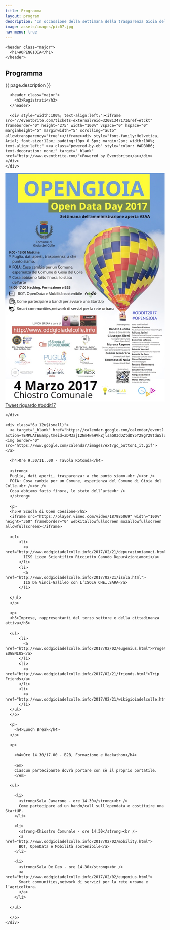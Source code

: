 ```yaml
---
title: Programma
layout: program
description: 'In occassione della settimana della trasparenza Gioia del Colle sarà la sede del primo Open Data Day'
image: assets/images/pic07.jpg
nav-menu: true
---
```


<section id="one">
  <div class="inner">
    
    <header class="major">
      <h1>#OPENGIOIA</h1>
    </header>

<!-- Content -->
<h2 id="content">Programma</h2>
<p>
  {{ page.description }}
</p>

  <div class="row">
    <div class="12u 12u$(small)">
      
      <header class="major">
        <h3>Registrati</h3>
      </header>

      <div style="width:100%; text-align:left;"><iframe src="//eventbrite.com/tickets-external?eid=32081347173&ref=etckt" frameborder="0" height="275" width="100%" vspace="0" hspace="0" marginheight="5" marginwidth="5" scrolling="auto" allowtransparency="true"></iframe><div style="font-family:Helvetica, Arial; font-size:12px; padding:10px 0 5px; margin:2px; width:100%; text-align:left;" ><a class="powered-by-eb" style="color: #ADB0B6; text-decoration: none;" target="_blank" href="http://www.eventbrite.com/">Powered by Eventbrite</a></div></div>
    </div>
  </div>

  <div class="row">
    <div class="6u 12u$(small)">
      <span class="image fit">
      <img src="assets/images/manifestooddit17_small.jpg" alt="" data-position="center center" />
      </span>
      <a class="twitter-timeline"  href="https://twitter.com/hashtag/oddit17" data-widget-id="834347163018788864">Tweet riguardo #oddit17</a>
      <script>!function(d,s,id){var js,fjs=d.getElementsByTagName(s)[0],p=/^http:/.test(d.location)?'http':'https';if(!d.getElementById(id)){js=d.createElement(s);js.id=id;js.src=p+"://platform.twitter.com/widgets.js";fjs.parentNode.insertBefore(js,fjs);}}(document,"script","twitter-wjs");</script>
          
    </div>

    <div class="6u 12u$(small)">
      <a target="_blank" href="https://calendar.google.com/calendar/event?action=TEMPLATE&amp;tmeid=ZDM3ajI2Nm4waHVkZjlsaG83dDZtdDY5Y28gY29tdW5lZ2lvaWFsaXZlQG0&amp;tmsrc=comunegioialive%40gmail.com"><img border="0" src="https://www.google.com/calendar/images/ext/gc_button1_it.gif"></a>

      <h4>Ore 9.30/11..00 - Tavola Rotonda</h4>

      <strong>
      Puglia, dati aperti, trasparenza: a che punto siamo.<br /><br />
      FOIA: Cosa cambia per un Comune, esperienza del Comune di Gioia del Colle.<br /><br />
      Cosa abbiamo fatto finora, lo stato dell’arte<br />
      </strong>
      
      <p>
      <h5>A Scuola di Open Coesione</h5>
      <iframe src="https://player.vimeo.com/video/187985069" width="100%" height="360" frameborder="0" webkitallowfullscreen mozallowfullscreen allowfullscreen></iframe>

      <ul>
          <li>
            <a href="http://www.oddgioiadelcolle.info/2017/02/21/depurazioniamoci.html">
            IISS Liceo Scientifico Ricciotto Canudo DepurAzioniamoci</a>
          </li>
          <li>
            <a href="http://www.oddgioiadelcolle.info/2017/02/21/isola.html">
            IIS Da Vinci-Galileo con L’ISOLA CHE….SARA</a>
          </li>

      </ul>
      </p>

      <p>
      <h5>Imprese, rappresentanti del terzo settore e della cittadinanza attiva</h5>

      <ul>
          <li>
            <a href="http://www.oddgioiadelcolle.info/2017/02/02/eugenius.html">Progetto EUGENIUS</a>
          </li>
          <li>
            <a href="http://www.oddgioiadelcolle.info/2017/02/21/friends.html">Trip Friends</a>
          </li>
          <li>
            <a href="http://www.oddgioiadelcolle.info/2017/02/21/wikigioiadelcolle.html">WikiGioiadelColle</a>
          </li>
      </ul>
      </p>

      <p>
        <h4>Lunch Break</h4>
      </p>

      <p>

        <h4>Ore 14.30/17.00 - B2B, Formazione e Hackathon</h4>

        <em>
        Ciascun partecipante dovrà portare con sè il proprio portatile.
        </em>

      <ul>

        <li>
          <strong>Sala Javarone - ore 14.30</strong><br />
          Come partecipare ad un bando/call sull’opendata e costituire una StartUP.
        </li>

        <li>
          <strong>Chiostro Comunale - ore 14.30</strong><br />
          <a href="http://www.oddgioiadelcolle.info/2017/02/02/mobility.html">
          BOT, OpenData e Mobilità sostenibile</a>
        </li>

        <li>
          <strong>Sala De Deo - ore 14.30</strong><br />
          <a href="http://www.oddgioiadelcolle.info/2017/02/02/eugenius.html">
          Smart communities,network di servizi per la rete urbana e l’agricoltura.
          </a>
        </li>

      </ul>

      </p>
    </div>
  </div>
</div>
</section>

<!--
<section id="banner" class="style2">
  
  <div class="inner">
    
    <span class="image">
      <img src="{{ site.baseurl }}/%7B%7B%20page.image%20%7D%7D" alt="">
    </span>

    <header class="major">

    <h2>#OPENGIOIA</h2>

    </header>

    <div class="content">

    {{ page.description }}

    </div>

  </div>

</section>

<div id="main">

  <section id="one">

    <div class="inner">
      
      <header class="major">
        <h3>Registrati</h3>
      </header>

      <div style="width:100%; text-align:left;"><iframe src="//eventbrite.com/tickets-external?eid=32081347173&ref=etckt" frameborder="0" height="275" width="100%" vspace="0" hspace="0" marginheight="5" marginwidth="5" scrolling="auto" allowtransparency="true"></iframe><div style="font-family:Helvetica, Arial; font-size:12px; padding:10px 0 5px; margin:2px; width:100%; text-align:left;" ><a class="powered-by-eb" style="color: #ADB0B6; text-decoration: none;" target="_blank" href="http://www.eventbrite.com/">Powered by Eventbrite</a></div></div>

    </div>
  </section>

  <section id="two" class="spotlights">

    <section>

      <span class="image fit">
      <img src="assets/images/manifestooddit17_small.jpg" alt="" data-position="center center" />
      </span>

      <div class="content">
        <div class="inner">
          <header class="major">

          <h3>Programma</h3>

          <a target="_blank" href="https://calendar.google.com/calendar/event?action=TEMPLATE&amp;tmeid=ZDM3ajI2Nm4waHVkZjlsaG83dDZtdDY5Y28gY29tdW5lZ2lvaWFsaXZlQG0&amp;tmsrc=comunegioialive%40gmail.com"><img border="0" src="https://www.google.com/calendar/images/ext/gc_button1_it.gif"></a>

          </header>

          <h4>Ore 9.30/11..00 - Tavola Rotonda</h4>

          <strong>
          Puglia, dati aperti, trasparenza: a che punto siamo.<br /><br />
          FOIA: Cosa cambia per un Comune, esperienza del Comune di Gioia del Colle.<br /><br />
          Cosa abbiamo fatto finora, lo stato dell’arte<br />
          </strong>
          
          <p>
          <h5>A Scuola di Open Coesione</h5>
          <iframe src="https://player.vimeo.com/video/187985069" width="100%" height="360" frameborder="0" webkitallowfullscreen mozallowfullscreen allowfullscreen></iframe>

          <ul>
              <li>
                <a href="http://www.oddgioiadelcolle.info/2017/02/21/depurazioniamoci.html">
                IISS Liceo Scientifico Ricciotto Canudo DepurAzioniamoci</a>
              </li>
              <li>
                <a href="http://www.oddgioiadelcolle.info/2017/02/21/isola.html">
                IIS Da Vinci-Galileo con L’ISOLA CHE….SARA</a>
              </li>
  
          </ul>
          </p>

          <p>
          <h5>Imprese, rappresentanti del terzo settore e della cittadinanza attiva</h5>

          <ul>
              <li>
                <a href="http://www.oddgioiadelcolle.info/2017/02/02/eugenius.html">Progetto EUGENIUS</a>
              </li>
              <li>
                <a href="http://www.oddgioiadelcolle.info/2017/02/21/friends.html">Trip Friends</a>
              </li>
              <li>
                <a href="http://www.oddgioiadelcolle.info/2017/02/21/wikigioiadelcolle.html">WikiGioiadelColle</a>
              </li>
          </ul>
          </p>

          <p>
            <h4>Lunch Break</h4>
          </p>

          <p>

            <h4>Ore 14.30/17.00 - B2B, Formazione e Hackathon</h4>

            <em>
            Ciascun partecipante dovrà portare con sè il proprio portatile.
            </em>

          <ul>

            <li>
              <strong>Sala Javarone - ore 14.30</strong><br />
              Come partecipare ad un bando/call sull’opendata e costituire una StartUP.
            </li>

            <li>
              <strong>Chiostro Comunale - ore 14.30</strong><br />
              <a href="http://www.oddgioiadelcolle.info/2017/02/02/mobility.html">
              BOT, OpenData e Mobilità sostenibile</a>
            </li>

            <li>
              <strong>Sala De Deo - ore 14.30</strong><br />
              <a href="http://www.oddgioiadelcolle.info/2017/02/02/eugenius.html">
              Smart communities,network di servizi per la rete urbana e l’agricoltura.
              </a>
            </li>

          </ul>

          </p>
        </div>

      </div>
    </section>
  </section>

</div>
-->

